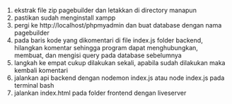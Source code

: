 1. ekstrak file zip pagebuilder dan letakkan di directory manapun
2. pastikan sudah menginstall xampp
3. pergi ke http://localhost/phpmyadmin dan buat database dengan nama pagebuilder
4. pada baris kode yang dikomentari di file index.js folder backend, hilangkan komentar sehingga program dapat menghubungkan, membuat, dan mengisi query pada database sebelumnya
5. langkah ke empat cukup dilakukan sekali, apabila sudah dilakukan maka kembali komentari
6. jalankan api backend dengan nodemon index.js atau node index.js pada terminal bash
7. jalankan index.html pada folder frontend dengan liveserver
